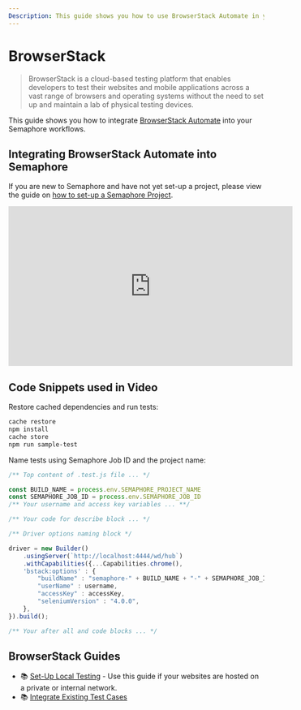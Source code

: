 ```yaml
---
Description: This guide shows you how to use BrowserStack Automate in your Semaphore workflows.
---
```


# BrowserStack

> BrowserStack is a cloud-based testing platform that enables developers to test their websites and mobile applications across a vast range of browsers and operating systems without the need to set up and maintain a lab of physical testing devices.

This guide shows you how to integrate [BrowserStack Automate][browserstack] into your Semaphore workflows.

## Integrating BrowserStack Automate into Semaphore

If you are new to Semaphore and have not yet set-up a project, please view the guide on [how to set-up a Semaphore Project][semaphore-project-setup].

<div class="docs-video-wrapper">
    <iframe width="560" height="315" src="https://www.youtube.com/embed/HJWZgdf8MBs?si=i7MpHZJBoSxk1-2z" title="How to Set-Up BrowserStack in Semaphore" frameborder="0" allow="accelerometer; autoplay; clipboard-write; encrypted-media; gyroscope; picture-in-picture; web-share" allowfullscreen></iframe>
</div>

## Code Snippets used in Video

Restore cached dependencies and run tests:

```bash
cache restore
npm install
cache store
npm run sample-test
```

Name tests using Semaphore Job ID and the project name:

```javascript
/** Top content of .test.js file ... */

const BUILD_NAME = process.env.SEMAPHORE_PROJECT_NAME
const SEMAPHORE_JOB_ID = process.env.SEMAPHORE_JOB_ID
/** Your username and access key variables ... **/

/** Your code for describe block ... */

/** Driver options naming block */

driver = new Builder()
    .usingServer(`http://localhost:4444/wd/hub`)
    .withCapabilities({...Capabilities.chrome(),
    'bstack:options' : {
        "buildName" : "semaphore-" + BUILD_NAME + "-" + SEMAPHORE_JOB_ID,
        "userName" : username,
        "accessKey" : accessKey,
        "seleniumVersion" : "4.0.0",
    },
}).build();

/** Your after all and code blocks ... */
```

## BrowserStack Guides

- 📚 [Set-Up Local Testing][browserstack-docs-localwebsites] - Use this guide if your websites are hosted on a private or internal network.
- 📚 [Integrate Existing Test Cases][browserstack-docs-existing-testcases]

[browserstack]: https://www.browserstack.com
[semaphoredocs]: https://www.browserstack.com/docs/automate/selenium/semaphore
[browserstack-docs-existing-testcases]: https://www.browserstack.com/docs/automate/selenium/semaphore#integrate-existing-test-cases
[browserstack-docs-localwebsites]: https://www.browserstack.com/docs/automate/selenium/semaphore#integrate-test-cases-for-locally-hosted-websites
[semaphore-project-setup]: https://docs.semaphoreci.com/guided-tour/getting-started/#creating-a-semaphore-project